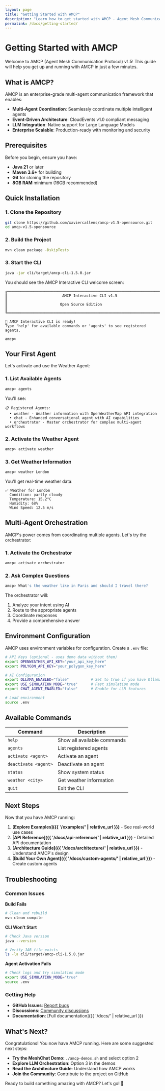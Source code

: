 ```yaml
---
layout: page
title: "Getting Started with AMCP"
description: "Learn how to get started with AMCP - Agent Mesh Communication Protocol"
permalink: /docs/getting-started/
---
```


# Getting Started with AMCP

Welcome to AMCP (Agent Mesh Communication Protocol) v1.5! This guide will help you get up and running with AMCP in just a few minutes.

## What is AMCP?

AMCP is an enterprise-grade multi-agent communication framework that enables:

- **Multi-Agent Coordination**: Seamlessly coordinate multiple intelligent agents
- **Event-Driven Architecture**: CloudEvents v1.0 compliant messaging
- **LLM Integration**: Native support for Large Language Models
- **Enterprise Scalable**: Production-ready with monitoring and security

## Prerequisites

Before you begin, ensure you have:

- **Java 21** or later
- **Maven 3.6+** for building
- **Git** for cloning the repository
- **8GB RAM** minimum (16GB recommended)

## Quick Installation

### 1. Clone the Repository

```bash
git clone https://github.com/xaviercallens/amcp-v1.5-opensource.git
cd amcp-v1.5-opensource
```

### 2. Build the Project

```bash
mvn clean package -DskipTests
```

### 3. Start the CLI

```bash
java -jar cli/target/amcp-cli-1.5.0.jar
```

You should see the AMCP Interactive CLI welcome screen:

```
╔══════════════════════════════════════════════════════════════════════════════╗
║                         AMCP Interactive CLI v1.5                           ║
║                        Open Source Edition                                  ║
╚══════════════════════════════════════════════════════════════════════════════╝

🚀 AMCP Interactive CLI is ready!
Type 'help' for available commands or 'agents' to see registered agents.

amcp>
```

## Your First Agent

Let's activate and use the Weather Agent:

### 1. List Available Agents

```bash
amcp> agents
```

You'll see:
```
📋 Registered Agents:
  • weather - Weather information with OpenWeatherMap API integration
  • chat - Enhanced conversational agent with AI capabilities  
  • orchestrator - Master orchestrator for complex multi-agent workflows
```

### 2. Activate the Weather Agent

```bash
amcp> activate weather
```

### 3. Get Weather Information

```bash
amcp> weather London
```

You'll get real-time weather data:
```
✅ Weather for London
  Condition: partly cloudy
  Temperature: 15.2°C
  Humidity: 68%
  Wind Speed: 12.5 m/s
```

## Multi-Agent Orchestration

AMCP's power comes from coordinating multiple agents. Let's try the orchestrator:

### 1. Activate the Orchestrator

```bash
amcp> activate orchestrator
```

### 2. Ask Complex Questions

```bash
amcp> What's the weather like in Paris and should I travel there?
```

The orchestrator will:
1. Analyze your intent using AI
2. Route to the appropriate agents
3. Coordinate responses
4. Provide a comprehensive answer

## Environment Configuration

AMCP uses environment variables for configuration. Create a `.env` file:

```bash
# API Keys (optional - uses demo data without them)
export OPENWEATHER_API_KEY="your_api_key_here"
export POLYGON_API_KEY="your_polygon_key_here"

# AI Configuration
export OLLAMA_ENABLED="false"          # Set to true if you have Ollama
export USE_SIMULATION_MODE="true"      # Fast simulation mode
export CHAT_AGENT_ENABLED="false"      # Enable for LLM features

# Load environment
source .env
```

## Available Commands

| Command | Description |
|---------|-------------|
| `help` | Show all available commands |
| `agents` | List registered agents |
| `activate <agent>` | Activate an agent |
| `deactivate <agent>` | Deactivate an agent |
| `status` | Show system status |
| `weather <city>` | Get weather information |
| `quit` | Exit the CLI |

## Next Steps

Now that you have AMCP running:

1. **[Explore Examples]({{ '/examples/' | relative_url }})** - See real-world use cases
2. **[API Reference]({{ '/docs/api-reference/' | relative_url }})** - Detailed API documentation  
3. **[Architecture Guide]({{ '/docs/architecture/' | relative_url }})** - Understand AMCP's design
4. **[Build Your Own Agent]({{ '/docs/custom-agents/' | relative_url }})** - Create custom agents

## Troubleshooting

### Common Issues

**Build Fails**
```bash
# Clean and rebuild
mvn clean compile
```

**CLI Won't Start**
```bash
# Check Java version
java --version

# Verify JAR file exists
ls -la cli/target/amcp-cli-1.5.0.jar
```

**Agent Activation Fails**
```bash
# Check logs and try simulation mode
export USE_SIMULATION_MODE="true"
source .env
```

### Getting Help

- **GitHub Issues**: [Report bugs](https://github.com/xaviercallens/amcp-v1.5-opensource/issues)
- **Discussions**: [Community discussions](https://github.com/xaviercallens/amcp-v1.5-opensource/discussions)
- **Documentation**: [Full documentation]({{ '/docs/' | relative_url }})

## What's Next?

Congratulations! You now have AMCP running. Here are some suggested next steps:

- **Try the MeshChat Demo**: `./amcp-demos.sh` and select option 2
- **Explore LLM Orchestration**: Option 3 in the demos
- **Read the Architecture Guide**: Understand how AMCP works
- **Join the Community**: Contribute to the project on GitHub

Ready to build something amazing with AMCP? Let's go! 🚀
